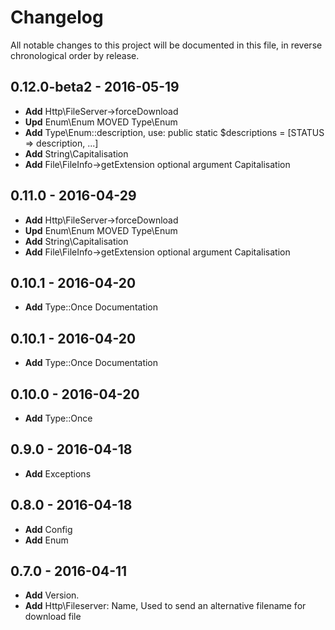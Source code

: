 # Changelog

All notable changes to this project will be documented in this file, in reverse chronological order by release.

## 0.12.0-beta2 - 2016-05-19

-   **Add** Http\FileServer->forceDownload
-   **Upd** Enum\Enum MOVED Type\Enum
-   **Add** Type\Enum::description, use: public static $descriptions = [STATUS => description, ...]
-   **Add** String\Capitalisation
-   **Add** File\FileInfo->getExtension optional argument Capitalisation

## 0.11.0 - 2016-04-29

-   **Add** Http\FileServer->forceDownload
-   **Upd** Enum\Enum MOVED Type\Enum
-   **Add** String\Capitalisation
-   **Add** File\FileInfo->getExtension optional argument Capitalisation

## 0.10.1 - 2016-04-20

-   **Add** Type::Once Documentation

## 0.10.1 - 2016-04-20

-   **Add** Type::Once Documentation

## 0.10.0 - 2016-04-20

-   **Add** Type::Once

## 0.9.0 - 2016-04-18

-   **Add** Exceptions

## 0.8.0 - 2016-04-18

-   **Add** Config
-   **Add** Enum

## 0.7.0 - 2016-04-11

-   **Add** Version.
-   **Add** Http\Fileserver: Name, Used to send an alternative filename for download file
